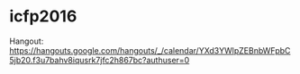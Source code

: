 # icfp2016


Hangout: https://hangouts.google.com/hangouts/_/calendar/YXd3YWlpZEBnbWFpbC5jb20.f3u7bahv8iqusrk7jfc2h867bc?authuser=0

